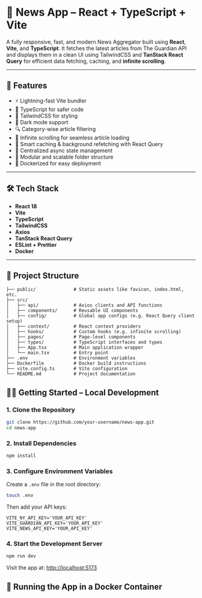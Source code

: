 # 📰 News App – React + TypeScript + Vite

A fully responsive, fast, and modern News Aggregator built using **React**, **Vite**, and **TypeScript**. It fetches the latest articles from The Guardian API and displays them in a clean UI using TailwindCSS and **TanStack React Query** for efficient data fetching, caching, and **infinite scrolling**.

---

## 🚀 Features

- ⚡️ Lightning-fast Vite bundler
- 📄 TypeScript for safer code
- 🎨 TailwindCSS for styling
- 🌙 Dark mode support
- 🔍 Category-wise article filtering
- 🔁 Infinite scrolling for seamless article loading
- 🧠 Smart caching & background refetching with React Query
- 📡 Centralized async state management
- 🧱 Modular and scalable folder structure
- 🐳 Dockerized for easy deployment

---

## 🛠️ Tech Stack

- **React 18**
- **Vite**
- **TypeScript**
- **TailwindCSS**
- **Axios**
- **TanStack React Query**
- **ESLint + Prettier**
- **Docker**

---

## 📁 Project Structure

```text
├── public/              # Static assets like favicon, index.html, etc.
├── src/
│   ├── api/             # Axios clients and API functions
│   ├── components/      # Reusable UI components
│   ├── config/          # Global app configs (e.g. React Query client setup)
│   ├── context/         # React context providers
│   ├── hooks/           # Custom hooks (e.g. infinite scrolling)
│   ├── pages/           # Page-level components
│   ├── types/           # TypeScript interfaces and types
│   ├── App.tsx          # Main application wrapper
│   └── main.tsx         # Entry point
├── .env                 # Environment variables
├── Dockerfile           # Docker build instructions
├── vite.config.ts       # Vite configuration
└── README.md            # Project documentation
```


## 🧑‍💻 Getting Started – Local Development

### 1. Clone the Repository

```bash
git clone https://github.com/your-username/news-app.git
cd news-app
```

### 2. Install Dependencies

```bash
npm install
```

### 3. Configure Environment Variables

Create a `.env` file in the root directory:

```bash
touch .env
```

Then add your API keys:

```env
VITE_NY_API_KEY='YOUR_API_KEY'
VITE_GUARDIAN_API_KEY='YOUR_API_KEY'
VITE_NEWS_API_KEY='YOUR_API_KEY'
```

### 4. Start the Development Server

```bash
npm run dev
```

Visit the app at: [http://localhost:5173](http://localhost:5173)


## 🐳 Running the App in a Docker Container
